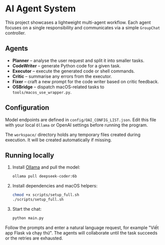 # AI Agent System

This project showcases a lightweight multi-agent workflow. Each agent focuses on a single responsibility and communicates via a simple `GroupChat` controller.

## Agents

- **Planner** – analyse the user request and split it into smaller tasks.
- **CodeWriter** – generate Python code for a given task.
- **Executor** – execute the generated code or shell commands.
- **Critic** – summarise any errors from the executor.
- **Fixer** – craft a new prompt for the code writer based on critic feedback.
- **OSBridge** – dispatch macOS-related tasks to `tools/macos_use_wrapper.py`.

## Configuration

Model endpoints are defined in `config/OAI_CONFIG_LIST.json`. Edit this file with your local `Ollama` or OpenAI settings before running the program.

The `workspace/` directory holds any temporary files created during execution. It will be created automatically if missing.

## Running locally

1. Install [Ollama](https://ollama.com) and pull the model:

   ```bash
   ollama pull deepseek-coder:6b
   ```

2. Install dependencies and macOS helpers:

   ```bash
   chmod +x scripts/setup_full.sh
   ./scripts/setup_full.sh
   ```

3. Start the chat:

   ```bash
   python main.py
   ```

Follow the prompts and enter a natural language request, for example "Viết app Flask và chạy thử". The agents will collaborate until the task succeeds or the retries are exhausted.
